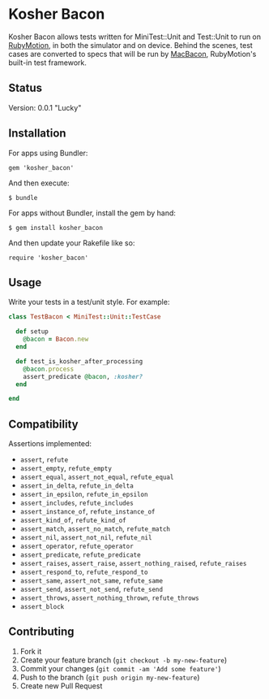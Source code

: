 # Kosher Bacon

Kosher Bacon allows tests written for MiniTest::Unit and Test::Unit to
run on [RubyMotion](http://www.rubymotion.com/), in both the simulator
and on device. Behind the scenes, test cases are converted to specs
that will be run by [MacBacon](https://github.com/alloy/MacBacon),
RubyMotion's built-in test framework.

## Status

Version: 0.0.1 "Lucky"

## Installation

For apps using Bundler:

    gem 'kosher_bacon'

And then execute:

    $ bundle

For apps without Bundler, install the gem by hand:

    $ gem install kosher_bacon

And then update your Rakefile like so:

    require 'kosher_bacon'

## Usage

Write your tests in a test/unit style. For example:

```ruby
class TestBacon < MiniTest::Unit::TestCase

  def setup
    @bacon = Bacon.new
  end

  def test_is_kosher_after_processing
    @bacon.process
    assert_predicate @bacon, :kosher?
  end

end
```

## Compatibility

Assertions implemented:

* `assert`, `refute`
* `assert_empty`, `refute_empty`
* `assert_equal`, `assert_not_equal`, `refute_equal`
* `assert_in_delta`, `refute_in_delta`
* `assert_in_epsilon`, `refute_in_epsilon`
* `assert_includes`, `refute_includes`
* `assert_instance_of`, `refute_instance_of`
* `assert_kind_of`, `refute_kind_of`
* `assert_match`, `assert_no_match`, `refute_match`
* `assert_nil`, `assert_not_nil`, `refute_nil`
* `assert_operator`, `refute_operator`
* `assert_predicate`, `refute_predicate`
* `assert_raises`, `assert_raise`, `assert_nothing_raised`, `refute_raises`
* `assert_respond_to`, `refute_respond_to`
* `assert_same`, `assert_not_same`, `refute_same`
* `assert_send`, `assert_not_send`, `refute_send`
* `assert_throws`, `assert_nothing_thrown`, `refute_throws`
* `assert_block`

## Contributing

1. Fork it
2. Create your feature branch (`git checkout -b my-new-feature`)
3. Commit your changes (`git commit -am 'Add some feature'`)
4. Push to the branch (`git push origin my-new-feature`)
5. Create new Pull Request
